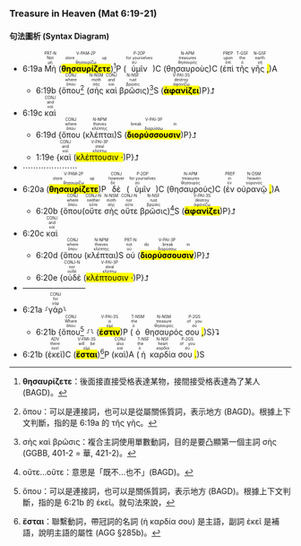 ### Treasure in Heaven (Mat 6:19-21)

#### 句法圖析 (Syntax Diagram)

- 6:19a <RUBY><ruby><ruby>Μὴ<rt>μή</rt></ruby><rt>Not</rt></ruby><rt>PRT-N</rt></RUBY> (<RUBY><ruby><ruby><mark class='verb'><strong>θησαυρίζετε</mark></strong><rt>θησαυρίζω</rt></ruby><rt>store up</rt></ruby><rt>V-PAM-2P</rt></RUBY>)[^1]P (<RUBY><ruby><ruby>ὑμῖν<rt>σύ</rt></ruby><rt>for yourselves</rt></ruby><rt>P-2DP</rt></RUBY>)C (<RUBY><ruby><ruby>θησαυροὺς<rt>θησαυρός</rt></ruby><rt>treasures</rt></ruby><rt>N-APM</rt></RUBY>)C (<RUBY><ruby><ruby>ἐπὶ<rt>ἐπί</rt></ruby><rt>upon</rt></ruby><rt>PREP</rt></RUBY> <RUBY><ruby><ruby>τῆς<rt>ὁ</rt></ruby><rt>the</rt></ruby><rt>T-GSF</rt></RUBY> <RUBY><ruby><ruby>γῆς <mark class='punctuation'>,</mark><rt>γῆ</rt></ruby><rt>earth</rt></ruby><rt>N-GSF</rt></RUBY>)A
	- 6:19b {<RUBY><ruby><ruby>ὅπου<rt>ὅπου</rt></ruby><rt>where</rt></ruby><rt>CONJ</rt></RUBY>[^2] (<RUBY><ruby><ruby>σὴς<rt>σής</rt></ruby><rt>moth</rt></ruby><rt>N-NSM</rt></RUBY> <RUBY><ruby><ruby>καὶ<rt>καί</rt></ruby><rt>and</rt></ruby><rt>CONJ</rt></RUBY> <RUBY><ruby><ruby>βρῶσις<rt>βρῶσις</rt></ruby><rt>rust</rt></ruby><rt>N-NSF</rt></RUBY>)[^3]S (<RUBY><ruby><ruby><mark class='verb'><strong>ἀφανίζει</mark></strong><rt>ἀφανίζω</rt></ruby><rt>destroy</rt></ruby><rt>V-PAI-3S</rt></RUBY>)P}⮥
- 6:19c <RUBY><ruby><ruby>καὶ<rt>καί</rt></ruby><rt>and</rt></ruby><rt>CONJ</rt></RUBY> 
	- 6:19d {<RUBY><ruby><ruby>ὅπου<rt>ὅπου</rt></ruby><rt>where</rt></ruby><rt>CONJ</rt></RUBY> (<RUBY><ruby><ruby>κλέπται<rt>κλέπτης</rt></ruby><rt>thieves</rt></ruby><rt>N-NPM</rt></RUBY>)S (<RUBY><ruby><ruby><mark class='verb'><strong>διορύσσουσιν</mark></strong><rt>διορύσσω</rt></ruby><rt>break in</rt></ruby><rt>V-PAI-3P</rt></RUBY>)P}⮥
	- 1:19e {<RUBY><ruby><ruby>καὶ<rt>καί</rt></ruby><rt>and</rt></ruby><rt>CONJ</rt></RUBY> (<RUBY><ruby><ruby><mark class='verb'>κλέπτουσιν <mark class='punctuation'>·</mark></mark><rt>κλέπτω</rt></ruby><rt>steal</rt></ruby><rt>V-PAI-3P</rt></RUBY>)P}⮥
- ⋯⋯⋯⋯⋯⋯⋯
- 6:20a (<RUBY><ruby><ruby><mark class='verb'><strong>θησαυρίζετε</mark></strong><rt>θησαυρίζω</rt></ruby><rt>store up</rt></ruby><rt>V-PAM-2P</rt></RUBY>)P <RUBY><ruby><ruby>δὲ<rt>δέ</rt></ruby><rt>however</rt></ruby><rt>CONJ</rt></RUBY> (<RUBY><ruby><ruby>ὑμῖν<rt>σύ</rt></ruby><rt>for yourselves</rt></ruby><rt>P-2DP</rt></RUBY>)C (<RUBY><ruby><ruby>θησαυροὺς<rt>θησαυρός</rt></ruby><rt>treasures</rt></ruby><rt>N-APM</rt></RUBY>)C (<RUBY><ruby><ruby>ἐν<rt>ἐν</rt></ruby><rt>in</rt></ruby><rt>PREP</rt></RUBY> <RUBY><ruby><ruby>οὐρανῷ <mark class='punctuation'>,</mark><rt>οὐρανός</rt></ruby><rt>heaven</rt></ruby><rt>N-DSM</rt></RUBY>)A 
	- 6:20b {<RUBY><ruby><ruby>ὅπου<rt>ὅπου</rt></ruby><rt>where</rt></ruby><rt>CONJ</rt></RUBY>(<RUBY><ruby><ruby>οὔτε<rt>οὔτε</rt></ruby><rt>neither</rt></ruby><rt>CONJ-N</rt></RUBY> <RUBY><ruby><ruby>σὴς<rt>σής</rt></ruby><rt>moth</rt></ruby><rt>N-NSM</rt></RUBY> <RUBY><ruby><ruby>οὔτε<rt>οὔτε</rt></ruby><rt>nor</rt></ruby><rt>CONJ-N</rt></RUBY> <RUBY><ruby><ruby>βρῶσις<rt>βρῶσις</rt></ruby><rt>rust</rt></ruby><rt>N-NSF</rt></RUBY>)[^4]S (<RUBY><ruby><ruby><mark class='verb'><strong>ἀφανίζει</mark></strong><rt>ἀφανίζω</rt></ruby><rt>destroy</rt></ruby><rt>V-PAI-3S</rt></RUBY>)P}⮥
- 6:20c <RUBY><ruby><ruby>καὶ<rt>καί</rt></ruby><rt>and</rt></ruby><rt>CONJ</rt></RUBY> 
	- 6:20d {<RUBY><ruby><ruby>ὅπου<rt>ὅπου</rt></ruby><rt>where</rt></ruby><rt>CONJ</rt></RUBY> (<RUBY><ruby><ruby>κλέπται<rt>κλέπτης</rt></ruby><rt>thieves</rt></ruby><rt>N-NPM</rt></RUBY>)S <RUBY><ruby><ruby>οὐ<rt>οὐ</rt></ruby><rt>not</rt></ruby><rt>PRT-N</rt></RUBY> (<RUBY><ruby><ruby><mark class='verb'><strong>διορύσσουσιν</mark></strong><rt>διορύσσω</rt></ruby><rt>do break in</rt></ruby><rt>V-PAI-3P</rt></RUBY>)P}⮥
	- 6:20e {<RUBY><ruby><ruby>οὐδὲ<rt>οὐδέ</rt></ruby><rt>nor</rt></ruby><rt>CONJ-N</rt></RUBY> (<RUBY><ruby><ruby><mark class='verb'>κλέπτουσιν <mark class='punctuation'>·</mark></mark><rt>κλέπτω</rt></ruby><rt>steal</rt></ruby><rt>V-PAI-3P</rt></RUBY>)P}⮥
- ————————
- 6:21a ⸉<RUBY><ruby><ruby>γάρ<rt>γάρ</rt></ruby><rt>for</rt></ruby><rt>CONJ</rt></RUBY>⸊
	- 6:21b {<RUBY><ruby><ruby>ὅπου<rt>ὅπου</rt></ruby><rt>Where</rt></ruby><rt>CONJ</rt></RUBY>[^5] ⸉⸊ (<RUBY><ruby><ruby><mark class='verb'><strong>ἐστιν</mark></strong><rt>εἰμί</rt></ruby><rt>is</rt></ruby><rt>V-PAI-3S</rt></RUBY>)P (<RUBY><ruby><ruby>ὁ<rt>ὁ</rt></ruby><rt>the</rt></ruby><rt>T-NSM</rt></RUBY> <RUBY><ruby><ruby>θησαυρός<rt>θησαυρός</rt></ruby><rt>treasure</rt></ruby><rt>N-NSM</rt></RUBY> <RUBY><ruby><ruby>σου <mark class='punctuation'>,</mark><rt>σύ</rt></ruby><rt>of you</rt></ruby><rt>P-2GS</rt></RUBY>)S}⮧
- 6:21b (<RUBY><ruby><ruby>ἐκεῖ<rt>ἐκεῖ</rt></ruby><rt>there</rt></ruby><rt>ADV</rt></RUBY>)C (<RUBY><ruby><ruby><mark class='verb'><strong>ἔσται</mark></strong><rt>εἰμί</rt></ruby><rt>will be</rt></ruby><rt>V-FMI-3S</rt></RUBY>)[^6]P (<RUBY><ruby><ruby>καὶ<rt>καί</rt></ruby><rt>also</rt></ruby><rt>CONJ</rt></RUBY>)A (<RUBY><ruby><ruby>ἡ<rt>ὁ</rt></ruby><rt>the</rt></ruby><rt>T-NSF</rt></RUBY> <RUBY><ruby><ruby>καρδία<rt>καρδία</rt></ruby><rt>heart</rt></ruby><rt>N-NSF</rt></RUBY> <RUBY><ruby><ruby>σου <mark class='punctuation'>.</mark><rt>σύ</rt></ruby><rt>of you</rt></ruby><rt>P-2GS</rt></RUBY>)S


[^1]: **θησαυρίζετε**：後面接直接受格表達某物，接間接受格表達為了某人 (BAGD)。
[^2]: ὅπου：可以是連接詞，也可以是從屬關係質詞，表示地方 (BAGD)。根據上下文判斷，指的是 6:19a 的 τῆς γῆς。
[^3]: σὴς καὶ βρῶσις：複合主詞使用單數動詞，目的是要凸顯第一個主詞 σὴς (GGBB, 401-2 = 華, 421-2)。
[^4]: οὔτε…οὔτε：意思是「既不…也不」(BAGD)。
[^5]: ὅπου：可以是連接詞，也可以是關係質詞，表示地方 (BAGD)。根據上下文判斷，指的是 6:21b 的 ἐκεῖ。就句法來說，
[^6]: **ἔσται**：聯繫動詞，帶冠詞的名詞 (ἡ καρδία σου) 是主語，副詞 ἐκεῖ 是補語，說明主語的屬性 (AGG §285b)。
